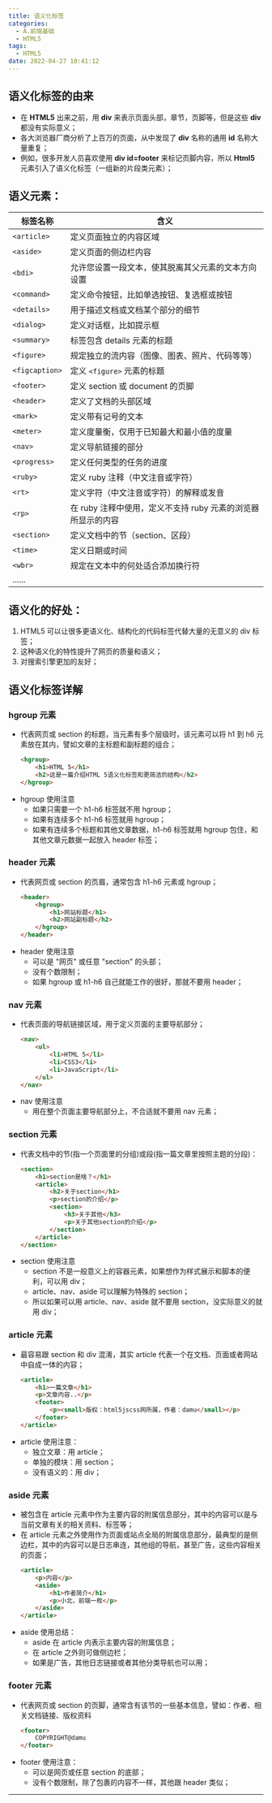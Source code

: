 ```yaml
---
title: 语义化标签
categories:
  - A.前端基础
  - HTML5
tags:
  - HTML5
date: 2022-04-27 10:41:12
---
```


## 语义化标签的由来

- 在 <b>HTML5</b> 出来之前，用 <b>div</b> 来表示页面头部，章节，页脚等，但是这些 <b>div</b> 都没有实际意义；
- 各大浏览器厂商分析了上百万的页面，从中发现了 <b>div</b> 名称的通用 <b>id</b> 名称大量重复；
- 例如，很多开发人员喜欢使用 <b>div id=footer</b> 来标记页脚内容，所以 <b>Html5</b> 元素引入了语义化标签（一组新的片段类元素）；

## 语义元素：

| 标签名称       | 含义                                                         |
| -------------- | ------------------------------------------------------------ |
| `<article>`    | 定义页面独立的内容区域                                       |
| `<aside>`      | 定义页面的侧边栏内容                                         |
| `<bdi>`        | 允许您设置一段文本，使其脱离其父元素的文本方向设置           |
| `<command>`    | 定义命令按钮，比如单选按钮、复选框或按钮                     |
| `<details>`    | 用于描述文档或文档某个部分的细节                             |
| `<dialog>`     | 定义对话框，比如提示框                                       |
| `<summary>`    | 标签包含 details 元素的标题                                  |
| `<figure>`     | 规定独立的流内容（图像、图表、照片、代码等等）               |
| `<figcaption>` | 定义 `<figure>` 元素的标题                                   |
| `<footer>`     | 定义 section 或 document 的页脚                              |
| `<header>`     | 定义了文档的头部区域                                         |
| `<mark>`       | 定义带有记号的文本                                           |
| `<meter>`      | 定义度量衡，仅用于已知最大和最小值的度量                     |
| `<nav>`        | 定义导航链接的部分                                           |
| `<progress>`   | 定义任何类型的任务的进度                                     |
| `<ruby> `      | 定义 ruby 注释（中文注音或字符）                             |
| `<rt>`         | 定义字符（中文注音或字符）的解释或发音                       |
| `<rp>`         | 在 ruby 注释中使用，定义不支持 ruby 元素的浏览器所显示的内容 |
| `<section>`    | 定义文档中的节（section、区段）                              |
| `<time> `      | 定义日期或时间                                               |
| `<wbr>`        | 规定在文本中的何处适合添加换行符                             |
| ......         |                                                              |

## 语义化的好处：

1. HTML5 可以让很多更语义化、结构化的代码标签代替大量的无意义的 div 标签；
2. 这种语义化的特性提升了网页的质量和语义；
3. 对搜索引擎更加的友好；

## 语义化标签详解

### hgroup 元素

- 代表网页或 section 的标题，当元素有多个层级时，该元素可以将 h1 到 h6 元素放在其内，譬如文章的主标题和副标题的组合；
  ```HTML
  <hgroup>
      <h1>HTML 5</h1>
      <h2>这是一篇介绍HTML 5语义化标签和更简洁的结构</h2>
  </hgroup>
  ```
- hgroup 使用注意
  - 如果只需要一个 h1-h6 标签就不用 hgroup；
  - 如果有连续多个 h1-h6 标签就用 hgroup；
  - 如果有连续多个标题和其他文章数据，h1-h6 标签就用 hgroup 包住，和其他文章元数据一起放入 header 标签；

### header 元素

- 代表网页或 section 的页眉，通常包含 h1-h6 元素或 hgroup；
  ```HTML
  <header>
      <hgroup>
          <h1>网站标题</h1>
          <h2>网站副标题</h2>
      </hgroup>
  </header>
  ```
- header 使用注意
  - 可以是 "网页" 或任意 "section" 的头部；
  - 没有个数限制；
  - 如果 hgroup 或 h1-h6 自己就能工作的很好，那就不要用 header；

### nav 元素

- 代表页面的导航链接区域，用于定义页面的主要导航部分；
  ```HTML
  <nav>
      <ul>
          <li>HTML 5</li>
          <li>CSS3</li>
          <li>JavaScript</li>
      </ul>
  </nav>
  ```
- nav 使用注意
  - 用在整个页面主要导航部分上，不合适就不要用 nav 元素；

### section 元素

- 代表文档中的节(指一个页面里的分组)或段(指一篇文章里按照主题的分段)：
  ```HTML
  <section>
      <h1>section是啥？</h1>
      <article>
          <h2>关于section</h1>
          <p>section的介绍</p>
          <section>
              <h3>关于其他</h3>
              <p>关于其他section的介绍</p>
          </section>
      </article>
  </section>
  ```
- section 使用注意
  - section 不是一般意义上的容器元素，如果想作为样式展示和脚本的便利，可以用 div；
  - article、nav、aside 可以理解为特殊的 section；
  - 所以如果可以用 article、nav、aside 就不要用 section，没实际意义的就用 div；

### article 元素

- 最容易跟 section 和 div 混淆，其实 article 代表一个在文档、页面或者网站中自成一体的内容；
  ```HTML
  <article>
      <h1>一篇文章</h1>
      <p>文章内容..</p>
      <footer>
          <p><small>版权：html5jscss网所属，作者：damu</small></p>
      </footer>
  </article>
  ```
- article 使用注意：
  - 独立文章：用 article；
  - 单独的模块：用 section；
  - 没有语义的：用 div；

### aside 元素

- 被包含在 article 元素中作为主要内容的附属信息部分，其中的内容可以是与当前文章有关的相关资料、标签等；
- 在 article 元素之外使用作为页面或站点全局的附属信息部分，最典型的是侧边栏，其中的内容可以是日志串连，其他组的导航，甚至广告，这些内容相关的页面；
  ```HTML
  <article>
      <p>内容</p>
      <aside>
          <h1>作者简介</h1>
          <p>小北，前端一枚</p>
      </aside>
  </article>
  ```
- aside 使用总结：
  - aside 在 article 内表示主要内容的附属信息；
  - 在 article 之外则可做侧边栏；
  - 如果是广告，其他日志链接或者其他分类导航也可以用；

### footer 元素

- 代表网页或 section 的页脚，通常含有该节的一些基本信息，譬如：作者、相关文档链接、版权资料
  ```HTML
  <footer>
      COPYRIGHT@damu
  </footer>
  ```
- footer 使用注意：
  - 可以是网页或任意 section 的底部；
  - 没有个数限制，除了包裹的内容不一样，其他跟 header 类似；

---
